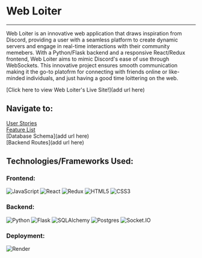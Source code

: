 # Web Loiter
--------------------------------
Web Loiter is an innovative web application that draws inspiration from Discord, providing a user with a seamless platform to create dynamic servers and engage in real-time interactions with their community memebers. With a Python/Flask backend and a responsive React/Redux frontend, Web Loiter aims to mimic Discord's ease of use through WebSockets. This innovative project ensures smooth communication making it the go-to platofrm for connecting with friends online or like-minded individuals, and just having a good time loittering on the web.


[Click here to view Web Loiter's Live Site!](add url here)


## Navigate to:

[User Stories](https://github.com/PKTristan/WebLoiter/wiki/User-Stories)\
[Feature List](https://github.com/PKTristan/WebLoiter/wiki/Features-List)\
[Database Schema](add url here)\
[Backend Routes](add url here)


## Technologies/Frameworks Used:

### Frontend:
![JavaScript](https://img.shields.io/badge/Javascript-F7DF1E?style=for-the-badge&logo=javascript&logoColor=black)
![React](https://img.shields.io/badge/react-676E77?style=for-the-badge&logo=react&logoColor=#61DAFB)
![Redux](https://img.shields.io/badge/Redux-764ABC?style=for-the-badge&logo=redux&logoColor=white)
![HTML5](https://img.shields.io/badge/HTML5-E34F26?style=for-the-badge&logo=html5&logoColor=white)
![CSS3](https://img.shields.io/badge/CSS3-1572B6?style=for-the-badge&logo=css3&logoColor=white)

### Backend:
![Python](https://img.shields.io/badge/Python-4081B3?style=for-the-badge&logo=python&logoColor=ffe66a)
![Flask](https://img.shields.io/badge/Flask-000000?style=for-the-badge&logo=flask&logoColor=white)
![SQLAlchemy](https://img.shields.io/badge/-SQLAlchemy-D71F00?style=for-the-badge)
![Postgres](https://img.shields.io/badge/Postgres-4169E1?style=for-the-badge&logo=postgresql&logoColor=white)
![Socket.IO](https://img.shields.io/badge/Socket.IO-010101?style=for-the-badge&logo=socket.io&logoColor=white)

### Deployment:
![Render](https://img.shields.io/badge/Render-46E3B7?style=for-the-badge&logo=render&logoColor=white)



